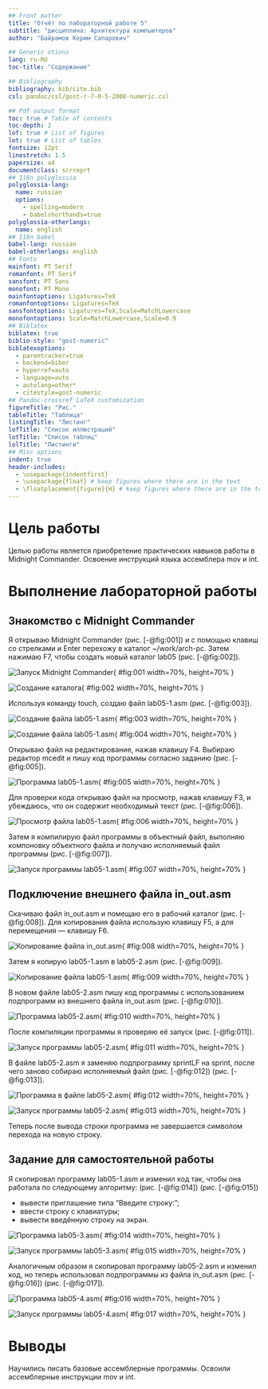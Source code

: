 ```yaml
---
## Front matter
title: "Отчёт по лабораторной работе 5"
subtitle: "дисциплина: Архитектура компьютеров"
author: "Байрамов Керим Сапарович"

## Generic otions
lang: ru-RU
toc-title: "Содержание"

## Bibliography
bibliography: bib/cite.bib
csl: pandoc/csl/gost-r-7-0-5-2008-numeric.csl

## Pdf output format
toc: true # Table of contents
toc-depth: 2
lof: true # List of figures
lot: true # List of tables
fontsize: 12pt
linestretch: 1.5
papersize: a4
documentclass: scrreprt
## I18n polyglossia
polyglossia-lang:
  name: russian
  options:
	- spelling=modern
	- babelshorthands=true
polyglossia-otherlangs:
  name: english
## I18n babel
babel-lang: russian
babel-otherlangs: english
## Fonts
mainfont: PT Serif
romanfont: PT Serif
sansfont: PT Sans
monofont: PT Mono
mainfontoptions: Ligatures=TeX
romanfontoptions: Ligatures=TeX
sansfontoptions: Ligatures=TeX,Scale=MatchLowercase
monofontoptions: Scale=MatchLowercase,Scale=0.9
## Biblatex
biblatex: true
biblio-style: "gost-numeric"
biblatexoptions:
  - parentracker=true
  - backend=biber
  - hyperref=auto
  - language=auto
  - autolang=other*
  - citestyle=gost-numeric
## Pandoc-crossref LaTeX customization
figureTitle: "Рис."
tableTitle: "Таблица"
listingTitle: "Листинг"
lofTitle: "Список иллюстраций"
lotTitle: "Список таблиц"
lolTitle: "Листинги"
## Misc options
indent: true
header-includes:
  - \usepackage{indentfirst}
  - \usepackage{float} # keep figures where there are in the text
  - \floatplacement{figure}{H} # keep figures where there are in the text
---
```


# Цель работы

Целью работы является приобретение практических навыков работы в Midnight Commander. 
Освоение инструкций языка ассемблера mov и int.

# Выполнение лабораторной работы

## Знакомство с Midnight Commander

Я открываю Midnight Commander (рис. [-@fig:001]) и с помощью клавиш со стрелками и Enter перехожу в каталог ~/work/arch-pc. Затем нажимаю F7, чтобы создать новый каталог lab05 (рис. [-@fig:002]).

![Запуск Midnight Commander](image/01.png){ #fig:001 width=70%, height=70% }

![Создание каталога](image/02.png){ #fig:002 width=70%, height=70% }

Используя команду touch, создаю файл lab05-1.asm (рис. [-@fig:003]).

![Создание файла lab05-1.asm](image/03.png){ #fig:003 width=70%, height=70% }

![Создание файла lab05-1.asm](image/04.png){ #fig:004 width=70%, height=70% }

Открываю файл на редактирование, нажав клавишу F4. Выбираю редактор mcedit и пишу код программы согласно заданию (рис. [-@fig:005]).

![Программа lab05-1.asm](image/05.png){ #fig:005 width=70%, height=70% }

Для проверки кода открываю файл на просмотр, нажав клавишу F3, и убеждаюсь, что он содержит необходимый текст (рис. [-@fig:006]).

![Просмотр файла lab05-1.asm](image/06.png){ #fig:006 width=70%, height=70% }

Затем я компилирую файл программы в объектный файл, выполняю компоновку объектного файла и получаю исполняемый файл программы (рис. [-@fig:007]).

![Запуск программы lab05-1.asm](image/07.png){ #fig:007 width=70%, height=70% }

## Подключение внешнего файла in_out.asm

Скачиваю файл in_out.asm и помещаю его в рабочий каталог (рис. [-@fig:008]). Для копирования файла использую клавишу F5, а для перемещения — клавишу F6.

![Копирование файла in_out.asm](image/08.png){ #fig:008 width=70%, height=70% }

Затем я копирую lab05-1.asm в lab05-2.asm (рис. [-@fig:009]).

![Копирование файла lab05-1.asm](image/09.png){ #fig:009 width=70%, height=70% }

В новом файле lab05-2.asm пишу код программы с использованием подпрограмм из внешнего файла in_out.asm (рис. [-@fig:010]).

![Программа lab05-2.asm](image/10.png){ #fig:010 width=70%, height=70% }

После компиляции программы я проверяю её запуск (рис. [-@fig:011]).

![Запуск программы lab05-2.asm](image/11.png){ #fig:011 width=70%, height=70% }

В файле lab05-2.asm я заменяю подпрограмму sprintLF на sprint, после чего заново собираю исполняемый файл (рис. [-@fig:012]) (рис. [-@fig:013]).

![Программа в файле lab05-2.asm](image/12.png){ #fig:012 width=70%, height=70% }

![Запуск программы lab05-2.asm](image/13.png){ #fig:013 width=70%, height=70% }

Теперь после вывода строки программа не завершается символом перехода на новую строку.

## Задание для самостоятельной работы

Я скопировал программу lab05-1.asm и изменил код так, чтобы она работала по следующему алгоритму:
(рис. [-@fig:014]) (рис. [-@fig:015])

* вывести приглашение типа “Введите строку:”;
* ввести строку с клавиатуры;
* вывести введённую строку на экран.

![Программа lab05-3.asm](image/14.png){ #fig:014 width=70%, height=70% }

![Запуск программы lab05-3.asm](image/15.png){ #fig:015 width=70%, height=70% }

Аналогичным образом я скопировал программу lab05-2.asm и изменил код, но теперь использовал подпрограммы из файла in_out.asm (рис. [-@fig:016]) (рис. [-@fig:017]).

![Программа lab05-4.asm](image/16.png){ #fig:016 width=70%, height=70% }

![Запуск программы lab05-4.asm](image/17.png){ #fig:017 width=70%, height=70% }


# Выводы

Научились писать базовые ассемблерные программы. Освоили ассемблерные инструкции mov и int.